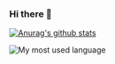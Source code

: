 ### Hi there 👋

[![Anurag's github stats](https://github-readme-stats.vercel.app/api?username=KristoffLiu)](https://github.com/anuraghazra/github-readme-stats)

![My most used language](https://github-readme-stats.vercel.app/api/top-langs/?username=KristoffLiu&layout=compact)

<!--
**KristoffLiu/KristoffLiu** is a ✨ _special_ ✨ repository because its `README.md` (this file) appears on your GitHub profile.

Here are some ideas to get you started:

- 🔭 I’m currently working on ...
- 🌱 I’m currently learning ...
- 👯 I’m looking to collaborate on ...
- 🤔 I’m looking for help with ...
- 💬 Ask me about ...
- 📫 How to reach me: ...
- 😄 Pronouns: ...
- ⚡ Fun fact: ...
-->
